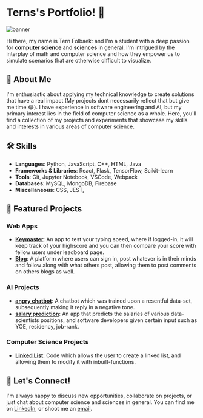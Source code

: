 # Terns's Portfolio! :wave:

![banner](banner.png)

Hi there, my name is Tern Folbaek: and I'm a student with a deep passion for **computer science** and **sciences** in general. I'm intrigued by the interplay of math and computer science and how they empower us to simulate scenarios that are otherwise difficult to visualize.

## :mag_right: About Me

I'm enthusiastic about applying my technical knowledge to create solutions that have a real impact (My projects dont necessarily reflect that but give me time 😂). I have experience in software engineering and AI, but my primary interest lies in the field of computer science as a whole.
Here, you'll find a collection of my projects and experiments that showcase my skills and interests in various areas of computer science.

## :hammer_and_wrench: Skills

- **Languages**: Python, JavaScript, C++, HTML, Java
- **Frameworks & Libraries**: React, Flask, TensorFlow, Scikit-learn
- **Tools**: Git, Jupyter Notebook, VSCode, Webpack
- **Databases**: MySQL, MongoDB, Firebase
- **Miscellaneous**: CSS, JEST, 

## :rocket: Featured Projects

### Web Apps

- **[Keymaster](link-to-project-1)**: An app to test your typing speed, where if logged-in, it will keep track of your highscore and you can then compare your score with fellow users under leadboard page.
- **[Blog](link-to-project-2)**: A platform where users can sign in, post whatever is in their minds and follow along with what others post, allowing them to post comments on others blogs as well. 

### AI Projects

- **[angry chatbot](link-to-ai-project-1)**: A chatbot which was trained upon a resentful data-set, subsequently making it reply in a negative tone.
- **[salary prediction](link-to-ai-project-2)**: An app that predicts the salaries of various data-scientists positions, and software developers given certain input such as YOE, residency, job-rank.

### Computer Science Projects

- **[Linked List](link-to-cs-project-1)**: Code which allows the user to create a linked list, and allowing them to modify it with inbuilt-functions.


## :speech_balloon: Let's Connect!

I'm always happy to discuss new opportunities, collaborate on projects, or just chat about computer science and sciences in general. You can find me on [LinkedIn](https://www.linkedin.com/in/tern-folbaek-93a7b8224/), or shoot me an [email](mailto:tflolbaek@gmail.com).


